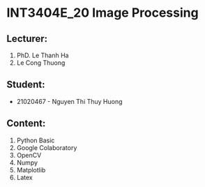 # INT3404E_20 Image Processing

## Lecturer:
1. PhD. Le Thanh Ha
2. Le Cong Thuong

## Student:
- 21020467 - Nguyen Thi Thuy Huong

## Content:
1. Python Basic
2. Google Colaboratory
3. OpenCV
4. Numpy
5. Matplotlib
6. Latex
